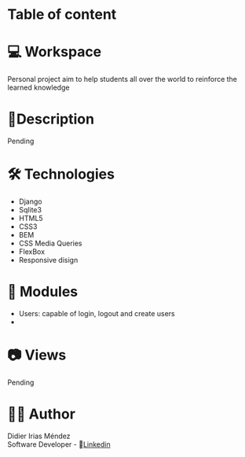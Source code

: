 # Table of content

# 💻 Workspace

Personal project aim to help students all over the world to reinforce the learned knowledge

# 📝Description

Pending


# 🛠 Technologies

- Django
- Sqlite3
- HTML5
- CSS3
- BEM
- CSS Media Queries
- FlexBox
- Responsive disign

# 📑 Modules
- Users: capable of login, logout and create users
- 
# 📷 Views

Pending


# 👨‍💻 Author
Didier Irias Méndez <br>
Software Developer - 🔗[Linkedin](https://www.linkedin.com/in/didier-irias-m%C3%A9ndez-4ba593147/)